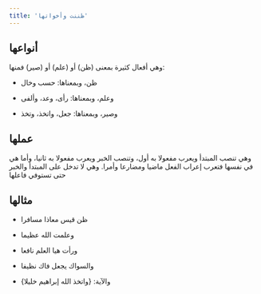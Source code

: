 ```yaml
---
title: 'ظننت وأخواتها'
---
```


## أنواعها

وهي أفعال كثيرة بمعنى (ظن) أو (علم) أو (صير) فمنها:

- ظن، وبمعناها: حسب وخال

- وعلم، وبمعناها: رأى، وعد، وألفى

- وصير، وبمعناها: جعل، واتخذ، وتخذ



## عملها

وهي تنصب المبتدأ ويعرب مفعولا به أول، وتنصب الخبر ويعرب مفعولا به ثانيا، وأما هي في نفسها فتعرب إعراب الفعل ماضيا ومضارعا وأمرا. وهي لا تدخل على المبتدأ والخبر حتى تستوفي فاعلها



## مثالها

- ظن قيس معاذا مسافرا

- وعلمت الله عظيما

- ورأت هيا العلم نافعا

- والسواك يجعل فاك نظيفا

- والآية: {واتخذ الله إبراهيم خليلا}
